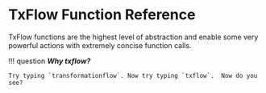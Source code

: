 # TxFlow Function Reference

TxFlow functions are the highest level of abstraction and enable some very powerful actions with extremely concise function calls.  

!!! question
    ***Why txflow?***

    Try typing `transformationflow`. Now try typing `txflow`.  Now do you see?





